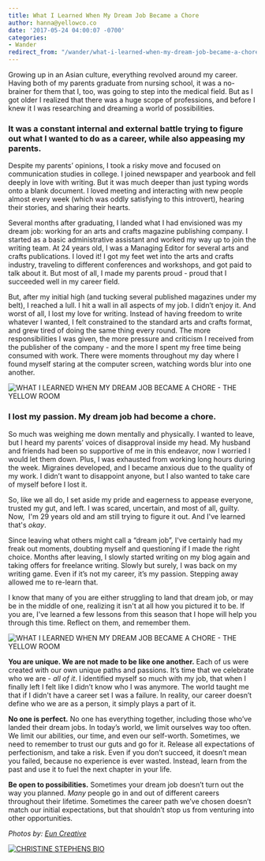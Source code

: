 ```yaml
---
title: What I Learned When My Dream Job Became a Chore
author: hanna@yellowco.co
date: '2017-05-24 04:00:07 -0700'
categories:
- Wander
redirect_from: "/wander/what-i-learned-when-my-dream-job-became-a-chore/"
---
```


Growing up in an Asian culture, everything revolved around my career. Having both of my parents graduate from nursing school, it was a no-brainer for them that I, too, was going to step into the medical field. But as I got older I realized that there was a huge scope of professions, and before I knew it I was researching and dreaming a world of possibilities.

### **It was a constant internal and external battle trying to figure out what I wanted to do as a career, while also appeasing my parents.**

Despite my parents’ opinions, I took a risky move and focused on communication studies in college. I joined newspaper and yearbook and fell deeply in love with writing. But it was much deeper than just typing words onto a blank document. I loved meeting and interacting with new people almost every week (which was oddly satisfying to this introvert), hearing their stories, and sharing their hearts.

Several months after graduating, I landed what I had envisioned was my dream job: working for an arts and crafts magazine publishing company. I started as a basic administrative assistant and worked my way up to join the writing team. At 24 years old, I was a Managing Editor for several arts and crafts publications. I loved it! I got my feet wet into the arts and crafts industry, traveling to different conferences and workshops, and got paid to talk about it. But most of all, I made my parents proud - proud that I succeeded well in my career field.

But, after my initial high (and tucking several published magazines under my belt), I reached a lull. I hit a wall in all aspects of my job. I didn’t enjoy it. And worst of all, I lost my love for writing. Instead of having freedom to write whatever I wanted, I felt constrained to the standard arts and crafts format, and grew tired of doing the same thing every round. The more responsibilities I was given, the more pressure and criticism I received from the publisher of the company - and the more I spent my free time being consumed with work. There were moments throughout my day where I found myself staring at the computer screen, watching words blur into one another.

![WHAT I LEARNED WHEN MY DREAM JOB BECAME A CHORE - THE YELLOW ROOM](http://yellowco.co/wp-content/uploads/2017/05/HJ-Kaleidos-023.jpg "WHAT I LEARNED WHEN MY DREAM JOB BECAME A CHORE - THE YELLOW ROOM")

### **I lost my passion. My dream job had become a chore.**

So much was weighing me down mentally and physically. I wanted to leave, but I heard my parents’ voices of disapproval inside my head. My husband and friends had been so supportive of me in this endeavor, now I worried I would let them down. Plus, I was exhausted from working long hours during the week. Migraines developed, and I became anxious due to the quality of my work. I didn’t want to disappoint anyone, but I also wanted to take care of myself before I lost it.

So, like we all do, I set aside my pride and eagerness to appease everyone, trusted my gut, and left. I was scared, uncertain, and most of all, guilty. Now,  I'm 29 years old and am still trying to figure it out. And I've learned that's _okay_.

Since leaving what others might call a “dream job”, I've certainly had my freak out moments, doubting myself and questioning if I made the right choice. Months after leaving, I slowly started writing on my blog again and taking offers for freelance writing. Slowly but surely, I was back on my writing game. Even if it’s not my career, it’s my passion. Stepping away allowed me to re-learn that.

I know that many of you are either struggling to land that dream job, or may be in the middle of one, realizing it isn't at all how you pictured it to be. If you are, I've learned a few lessons from this season that I hope will help you through this time. Reflect on them, and remember them. 

![WHAT I LEARNED WHEN MY DREAM JOB BECAME A CHORE - THE YELLOW ROOM](http://yellowco.co/wp-content/uploads/2017/05/HJ-Kaleidos-017.jpg)

**You are unique. We are not made to be like one another.** Each of us were created with our own unique paths and passions. It’s time that we celebrate who we are - _all of it_. I identified myself so much with my job, that when I finally left I felt like I didn’t know who I was anymore. The world taught me that if I didn't have a career set I was a failure. In reality, our career doesn’t define who we are as a person, it simply plays a part of it.

**No one is perfect.** No one has everything together, including those who’ve landed their dream jobs. In today’s world, we limit ourselves way too often. We limit our abilities, our time, and even our self-worth. Sometimes, we need to remember to trust our guts and go for it. Release all expectations of perfectionism, and take a risk. Even if you don’t succeed, it doesn’t mean you failed, because no experience is ever wasted. Instead, learn from the past and use it to fuel the next chapter in your life.

**Be open to possibilities.** Sometimes your dream job doesn’t turn out the way you planned. _Many_ people go in and out of different careers throughout their lifetime. Sometimes the career path we’ve chosen doesn’t match our initial expectations, but that shouldn’t stop us from venturing into other opportunities.

_Photos by: [Eun Creative](http://www.euncreative.com/)_

[![CHRISTINE STEPHENS BIO](http://yellowco.co/wp-content/uploads/2017/05/CHRISTINE-STEPHENS-BIO.jpg)](https://delightfulfindings.wordpress.com/)
